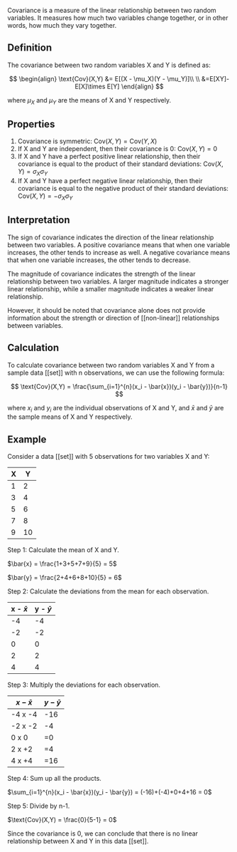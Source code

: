 Covariance is a measure of the linear relationship between two random variables. It measures how much two variables change together, or in other words, how much they vary together.

## Definition

The covariance between two random variables X and Y is defined as:
	
$$
\begin{align}
\text{Cov}(X,Y) &= E[(X - \mu_X)(Y - \mu_Y)]\\
\\
&=E[XY]-E[X]\times E[Y]
\end{align}
$$

where $\mu_X$ and $\mu_Y$ are the means of X and Y respectively.

## Properties

1. Covariance is symmetric: $\text{Cov}(X,Y) = \text{Cov}(Y,X)$
2. If X and Y are independent, then their covariance is 0: $\text{Cov}(X,Y) = 0$
3. If X and Y have a perfect positive linear relationship, then their covariance is equal to the product of their standard deviations: $\text{Cov}(X,Y) = \sigma_X\sigma_Y$
4. If X and Y have a perfect negative linear relationship, then their covariance is equal to the negative product of their standard deviations: $\text{Cov}(X,Y) = -\sigma_X\sigma_Y$

## Interpretation

The sign of covariance indicates the direction of the linear relationship between two variables. A positive covariance means that when one variable increases, the other tends to increase as well. A negative covariance means that when one variable increases, the other tends to decrease.

The magnitude of covariance indicates the strength of the linear relationship between two variables. A larger magnitude indicates a stronger linear relationship, while a smaller magnitude indicates a weaker linear relationship.

However, it should be noted that covariance alone does not provide information about the strength or direction of [[non-linear]] relationships between variables.

## Calculation

To calculate covariance between two random variables X and Y from a sample data [[set]] with n observations, we can use the following formula:

$$
\text{Cov}(X,Y) = \frac{\sum_{i=1}^{n}(x_i - \bar{x})(y_i - \bar{y})}{n-1}
$$

where $x_i$ and $y_i$ are the individual observations of X and Y, and $\bar{x}$ and $\bar{y}$ are the sample means of X and Y respectively.

## Example

Consider a data [[set]] with 5 observations for two variables X and Y:

| X | Y |
|---|---|
| 1 | 2 |
| 3 | 4 |
| 5 | 6 |
| 7 | 8 |
| 9 | 10 |

Step 1: Calculate the mean of X and Y.

$\bar{x} = \frac{1+3+5+7+9}{5} = 5$

$\bar{y} = \frac{2+4+6+8+10}{5} = 6$

Step 2: Calculate the deviations from the mean for each observation.

| x - $\bar{x}$ | y - $\bar{y}$ |
| ------------- | ------------- |
| -4            | -4            |
| -2            | -2            |
| 0             | 0             |
| 2             | 2             |
| 4             | 4             |

Step 3: Multiply the deviations for each observation.

| $x - \bar{x}$ | $y - \bar{y}$ |
| ------------- | ------------- |
| -4 x -4       | -16           |
| -2 x -2       | -4            |
| 0 x 0         | =0            |
| 2 x +2        | =4            |
| 4 x +4        | =16           |

Step 4: Sum up all the products.

$\sum_{i=1}^{n}(x_i - \bar{x})(y_i - \bar{y}) = (-16)+(-4)+0+4+16 = 0$

Step 5: Divide by n-1.

$\text{Cov}(X,Y) = \frac{0}{5-1} = 0$

Since the covariance is 0, we can conclude that there is no linear relationship between X and Y in this data [[set]].